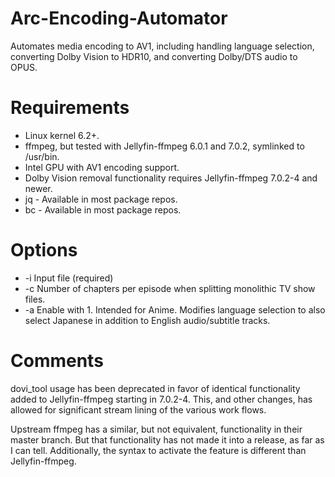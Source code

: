 # Arc-Encoding-Automator
Automates media encoding to AV1, including handling language selection, converting Dolby Vision to HDR10, and converting Dolby/DTS audio to OPUS.

# Requirements
- Linux kernel 6.2+.
- ffmpeg, but tested with Jellyfin-ffmpeg 6.0.1 and 7.0.2, symlinked to /usr/bin.
- Intel GPU with AV1 encoding support.
- Dolby Vision removal functionality requires Jellyfin-ffmpeg 7.0.2-4 and newer.
- jq - Available in most package repos.
- bc - Available in most package repos.

# Options
- -i Input file (required)
- -c Number of chapters per episode when splitting monolithic TV show files.
- -a Enable with 1.  Intended for Anime.  Modifies language selection to also select Japanese in addition to English audio/subtitle tracks.

# Comments
dovi_tool usage has been deprecated in favor of identical functionality added to Jellyfin-ffmpeg starting in 7.0.2-4.  This, and other changes, has allowed for significant stream lining of the various work flows.

Upstream ffmpeg has a similar, but not equivalent, functionality in their master branch.  But that functionality has not made it into a release, as far as I can tell.  Additionally, the syntax to activate the feature is different than Jellyfin-ffmpeg.

